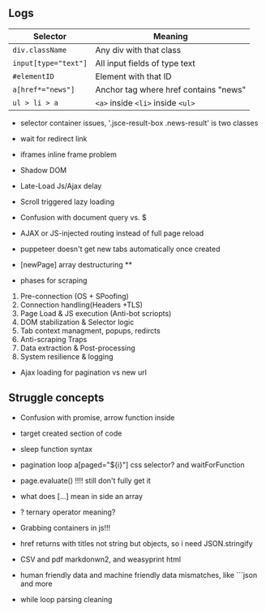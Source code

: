 ## Logs

| Selector             | Meaning                               |
| -------------------- | ------------------------------------- |
| `div.className`      | Any div with that class               |
| `input[type="text"]` | All input fields of type text         |
| `#elementID`         | Element with that ID                  |
| `a[href*="news"]`    | Anchor tag where href contains "news" |
| `ul > li > a`        | `<a>` inside `<li>` inside `<ul>`     |

- selector container issues, '.jsce-result-box .news-result' is two classes
- wait for redirect link
- iframes inline frame problem
- Shadow DOM
- Late-Load Js/Ajax delay
- Scroll triggered lazy loading
- Confusion with document query vs. $
- AJAX or JS-injected routing instead of full page reload

- puppeteer doesn't get new tabs automatically once created
- [newPage] array destructuring \*\*

- phases for scraping

1. Pre-connection (OS + SPoofing)
2. Connection handling(Headers +TLS)
3. Page Load & JS execution (Anti-bot scriopts)
4. DOM stabilization & Selector logic
5. Tab context managment, popups, redircts
6. Anti-scraping Traps
7. Data extraction & Post-processing
8. System resilience & logging

- Ajax loading for pagination vs new url

## Struggle concepts

- Confusion with promise, arrow function inside
- target created section of code
- sleep function syntax
- pagination loop a[paged="${i}"] css selector? and waitForFunction
- page.evaluate() !!!! still don't fully get it
- what does [...] mean in side an array
- ? ternary operator meaning?
- Grabbing containers in js!!!
- href returns with titles not string but objects, so i need JSON.stringify

- CSV and pdf markdonwn2, and weasyprint html

- human friendly data and machine friendly data mismatches, like ```json and more
- while loop parsing cleaning

